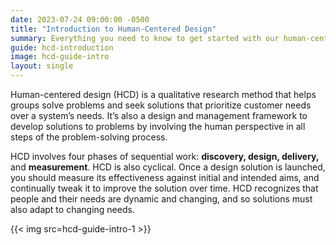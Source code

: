 ```yaml
---
date: 2023-07-24 09:00:00 -0500
title: "Introduction to Human-Centered Design"
summary: Everything you need to know to get started with our human-centered design series.
guide: hcd-introduction
image: hcd-guide-intro
layout: single
---
```


Human-centered design (HCD) is a qualitative research method that helps groups solve problems and seek solutions that prioritize customer needs over a system’s needs. It’s also a design and management framework to develop solutions to problems by involving the human perspective in all steps of the problem-solving process.

HCD involves four phases of sequential work: **discovery, design, delivery,** and **measurement**. HCD is also cyclical. Once a design solution is launched, you should measure its effectiveness against initial and intended aims, and continually tweak it to improve the solution over time. HCD recognizes that people and their needs are dynamic and changing, and so solutions must also adapt to changing needs.

{{< img src=hcd-guide-intro-1 >}}